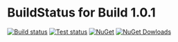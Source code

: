 # BuildStatus for Build 1.0.1

[![Build status](https://img.shields.io/appveyor/ci/TFTomSun/aspnetcore-razorreact.svg)](https://www.nuget.org/packages/TomSun.AspNetCore.RazorReact/) 
[![Test status](https://img.shields.io/appveyor/tests/TFTomSun/aspnetcore-razorreact.svg)](https://www.nuget.org/packages/TomSun.AspNetCore.RazorReact/) 
[![NuGet](https://img.shields.io/nuget/v/TomSun.AspNetCore.RazorReact.svg?style=flat-square)](https://www.nuget.org/packages/TomSun.AspNetCore.RazorReact/) 
[![NuGet Dowloads](https://img.shields.io/nuget/dt/TomSun.AspNetCore.RazorReact.svg)](https://www.nuget.org/packages/TomSun.AspNetCore.RazorReact/) 


